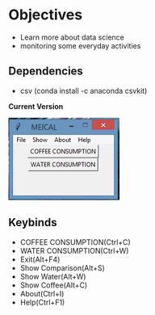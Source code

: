 
# Objectives

<ul>
<li> Learn more about data science</li>
<li> monitoring some everyday activities </li>
</ul>

## Dependencies

 <ul>
  <li> csv (conda install -c anaconda csvkit) </li>
</ul>

**Current Version**

<p><img src ="Medical.png" title = "Medical Version"/> </p>

## Keybinds

<ul>
<li>COFFEE CONSUMPTION(Ctrl+C)</li>
<li>WATER CONSUMPTION(Ctrl+W)</li>
<li>Exit(Alt+F4)</li>
<li>Show Comparison(Alt+S)</li>
<li>Show Water(Alt+W)</li>
<li>Show Coffee(Alt+C)</li>
<li>About(Ctrl+I)</li>
<li>Help(Ctrl+F1)</li> 
</ul>
